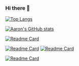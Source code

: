 ### Hi there 👋

<!--
**qkrsogusl3/qkrsogusl3** is a ✨ _special_ ✨ repository because its `README.md` (this file) appears on your GitHub profile.

Here are some ideas to get you started:

- 🔭 I’m currently working on ...
- 🌱 I’m currently learning ...
- 👯 I’m looking to collaborate on ...
- 🤔 I’m looking for help with ...
- 💬 Ask me about ...
- 📫 How to reach me: ...
- 😄 Pronouns: ...
- ⚡ Fun fact: ...
-->

[![Top Langs](https://github-readme-stats.vercel.app/api/top-langs/?username=qkrsogusl3&theme=tokyonight&layout=compact)](https://github.com/anuraghazra/github-readme-stats)

[![Aaron's GitHub stats](https://github-readme-stats.vercel.app/api?username=qkrsogusl3&show_icons=true&theme=tokyonight)](https://github.com/anuraghazra/github-readme-stats)

[![Readme Card](https://github-readme-stats.vercel.app/api/pin/?username=qkrsogusl3&repo=TIL&theme=tokyonight)](https://github.com/anuraghazra/github-readme-stats)

[![Readme Card](https://github-readme-stats.vercel.app/api/pin/?username=qkrsogusl3&repo=UActions&theme=tokyonight)](https://github.com/anuraghazra/github-readme-stats)
[![Readme Card](https://github-readme-stats.vercel.app/api/pin/?username=qkrsogusl3&repo=VFrame&theme=tokyonight)](https://github.com/anuraghazra/github-readme-stats)

[![Readme Card](https://github-readme-stats.vercel.app/api/pin/?username=qkrsogusl3&repo=github-readme-stats)](https://github.com/anuraghazra/github-readme-stats)
